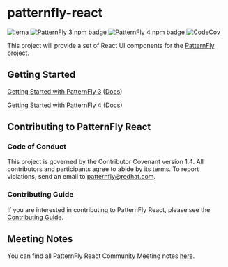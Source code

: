 # patternfly-react

[![lerna](https://img.shields.io/badge/maintained%20with-lerna-green.svg?style=for-the-badge)](https://lernajs.io/)
[![PatternFly 3 npm badge](https://img.shields.io/npm/v/patternfly-react.svg?label=PF3%20Core&style=for-the-badge)](https://www.npmjs.com/package/patternfly-react)
[![PatternFly 4 npm badge](https://img.shields.io/npm/v/@patternfly/react-core.svg?label=PF4%20Core&style=for-the-badge)](https://www.npmjs.com/package/@patternfly/react-core)
[![CodeCov](https://img.shields.io/codecov/c/gh/patternfly/patternfly-react?style=for-the-badge)](https://codecov.io/gh/patternfly/patternfly-react)

This project will provide a set of React UI components for the [PatternFly project](https://patternfly.org).

## Getting Started

[Getting Started with PatternFly 3](./packages/patternfly-3/patternfly-react/README.md) ([Docs](https://patternfly-react-pf3.surge.sh))

[Getting Started with PatternFly 4](./packages/patternfly-4/react-core/README.md) ([Docs](https://patternfly-react.surge.sh))

## Contributing to PatternFly React

### Code of Conduct

This project is governed by the Contributor Covenant version 1.4. All contributors and participants agree to abide by its terms. To report violations, send an email to patternfly@redhat.com.

### Contributing Guide

If you are interested in contributing to PatternFly React, please see the [Contributing Guide](./CONTRIBUTING.md).

## Meeting Notes

You can find all PatternFly React Community Meeting notes [here](http://www.patternfly.org/community/monthly-community-meeting/).

